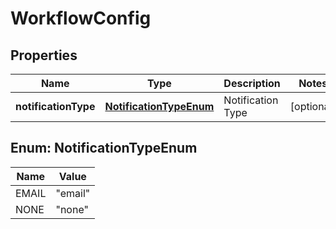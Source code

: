 

# WorkflowConfig


## Properties

| Name | Type | Description | Notes |
|------------ | ------------- | ------------- | -------------|
|**notificationType** | [**NotificationTypeEnum**](#NotificationTypeEnum) | Notification Type |  [optional] |



## Enum: NotificationTypeEnum

| Name | Value |
|---- | -----|
| EMAIL | &quot;email&quot; |
| NONE | &quot;none&quot; |



